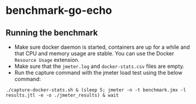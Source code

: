 # benchmark-go-echo

## Running the benchmark
- Make sure docker daemon is started, containers are up for a while and that CPU and memory usage are stable. You can use the Docker `Resource Usage` extension.
- Make sure that the `jmeter.log` and `docker-stats.csv` files are empty.
- Run the capture command with the jmeter load test using the below command:
```
./capture-docker-stats.sh & (sleep 5; jmeter -n -t benchmark.jmx -l results.jtl -e -o ./jmeter_results) & wait
```